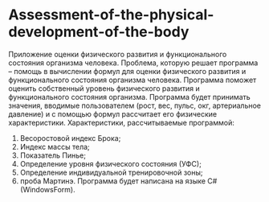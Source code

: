 # Assessment-of-the-physical-development-of-the-body
Приложение оценки физического развития и функционального состояния организма человека.
Проблема, которую решает программа – помощь в вычислении формул для оценки физического развития и функционального состояния организма человека. 
Программа поможет оценить собственный уровень физического развития и функционального состояния организма.
Программа будет принимать значения, вводимые пользователем (рост, вес, пульс, окг, артериальное давление) и с помощью формул рассчитает его физические характеристики.
Характеристики, рассчитываемые программой:
1.	Весоростовой индекс Брока;
2.	Индекс массы тела;
3.	Показатель Пинье;
4.	Определение уровня физического состояния (УФС);
5.	Определение индивидуальной тренировочной зоны;
6.	проба Мартинэ.
Программа будет написана на языке C# (WindowsForm).
